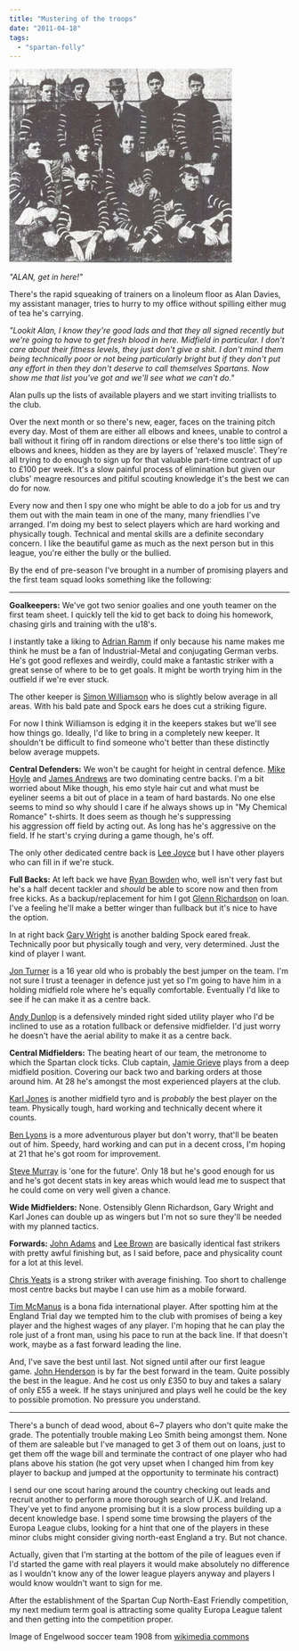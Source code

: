 ```yaml
---
title: "Mustering of the troops"
date: "2011-04-18"
tags: 
  - "spartan-folly"
---
```


[![](/assets/img/Englewood_1908_soccer_team_web.jpg "Englewood_1908_soccer_team_web")](http://spurious-logic.net/mustering-of-the-troops)

_"ALAN, get in here!"_

There's the rapid squeaking of trainers on a linoleum floor as Alan Davies, my assistant manager, tries to hurry to my office without spilling either mug of tea he's carrying.

_"Lookit Alan, I know they're good lads and that they all signed recently but we're going to have to get fresh blood in here. Midfield in particular. I don't care about their fitness levels, they just don't give a shit. I don't mind them being technically poor or not being particularly bright but if they don't put any effort in then they don't deserve to call themselves Spartans. Now show me that list you've got and we'll see what we can't do."_

Alan pulls up the lists of available players and we start inviting triallists to the club.

Over the next month or so there's new, eager, faces on the training pitch every day. Most of them are either all elbows and knees, unable to control a ball without it firing off in random directions or else there's too little sign of elbows and knees, hidden as they are by layers of 'relaxed muscle'. They're all trying to do enough to sign up for that valuable part-time contract of up to £100 per week. It's a slow painful process of elimination but given our clubs' meagre resources and pitiful scouting knowledge it's the best we can do for now.

Every now and then I spy one who might be able to do a job for us and try them out with the main team in one of the many, many friendlies I've arranged. I'm doing my best to select players which are hard working and physically tough. Technical and mental skills are a definite secondary concern. I like the beautiful game as much as the next person but in this league, you're either the bully or the bullied.

By the end of pre-season I've brought in a number of promising players and the first team squad looks something like the following:

* * *

**Goalkeepers:** We've got two senior goalies and one youth teamer on the first team sheet. I quickly tell the kid to get back to doing his homework, chasing girls and training with the u18's.

I instantly take a liking to [Adrian Ramm](http://spurious-logic.net/wp-content/uploads/2011/01/adrian_ramm001.jpg) if only because his name makes me think he must be a fan of Industrial-Metal and conjugating German verbs. He's got good reflexes and weirdly, could make a fantastic striker with a great sense of where to be to get goals. It might be worth trying him in the outfield if we're ever stuck.

The other keeper is [Simon Williamson](http://spurious-logic.net/wp-content/uploads/2011/01/simon_williamson001.jpg) who is slightly below average in all areas. With his bald pate and Spock ears he does cut a striking figure.

For now I think Williamson is edging it in the keepers stakes but we'll see how things go. Ideally, I'd like to bring in a completely new keeper. It shouldn't be difficult to find someone who't better than these distinctly below average muppets.

**Central Defenders:** We won't be caught for height in central defence. [Mike Hoyle](http://spurious-logic.net/wp-content/uploads/2011/01/mike_hoyle001.jpg) and [James Andrews](http://spurious-logic.net/wp-content/uploads/2011/01/james_andrews001.jpg) are two dominating centre backs. I'm a bit worried about Mike though, his emo style hair cut and what must be eyeliner seems a bit out of place in a team of hard bastards. No one else seems to mind so why should I care if he always shows up in "My Chemical Romance" t-shirts. It does seem as though he's suppressing his aggression off field by acting out. As long has he's aggressive on the field. If he start's crying during a game though, he's off.

The only other dedicated centre back is [Lee Joyce](http://spurious-logic.net/wp-content/uploads/2011/01/lee_joyce001.jpg) but I have other players who can fill in if we're stuck.

**Full Backs:** At left back we have [Ryan Bowden](http://spurious-logic.net/wp-content/uploads/2011/01/ryan_bowden001.jpg) who, well isn't very fast but he's a half decent tackler and _should_ be able to score now and then from free kicks. As a backup/replacement for him I got [Glenn Richardson](http://spurious-logic.net/wp-content/uploads/2011/01/glenn_richardson001.jpg) on loan. I've a feeling he'll make a better winger than fullback but it's nice to have the option.

In at right back [Gary Wright](http://spurious-logic.net/wp-content/uploads/2011/01/gary_wright001.jpg) is another balding Spock eared freak. Technically poor but physically tough and very, very determined. Just the kind of player I want.

[Jon Turner](http://spurious-logic.net/wp-content/uploads/2011/01/jon_turner001.jpg) is a 16 year old who is probably the best jumper on the team. I'm not sure I trust a teenager in defence just yet so I'm going to have him in a holding midfield role where he's equally comfortable. Eventually I'd like to see if he can make it as a centre back.

[Andy Dunlop](http://spurious-logic.net/wp-content/uploads/2011/01/andy_dunlop001.jpg) is a defensively minded right sided utility player who I'd be inclined to use as a rotation fullback or defensive midfielder. I'd just worry he doesn't have the aerial ability to make it as a centre back.

**Central Midfielders:** The beating heart of our team, the metronome to which the Spartan clock ticks. Club captain, [Jamie Grieve](http://spurious-logic.net/wp-content/uploads/2011/01/jamie_grieve001.jpg) plays from a deep midfield position. Covering our back two and barking orders at those around him. At 28 he's amongst the most experienced players at the club.

[Karl Jones](http://spurious-logic.net/wp-content/uploads/2011/01/karl_jones001.jpg) is another midfield tyro and is _probably_ the best player on the team. Physically tough, hard working and technically decent where it counts.

[Ben Lyons](http://spurious-logic.net/wp-content/uploads/2011/01/ben_lyons001.jpg) is a more adventurous player but don't worry, that'll be beaten out of him. Speedy, hard working and can put in a decent cross, I'm hoping at 21 that he's got room for improvement.

[Steve Murray](http://spurious-logic.net/wp-content/uploads/2011/01/steve_murray001.jpg) is 'one for the future'. Only 18 but he's good enough for us and he's got decent stats in key areas which would lead me to suspect that he could come on very well given a chance.

**Wide Midfielders:** None. Ostensibly Glenn Richardson, Gary Wright and Karl Jones can double up as wingers but I'm not so sure they'll be needed with my planned tactics.

**Forwards:** [John Adams](http://spurious-logic.net/wp-content/uploads/2011/01/john_adams001.jpg) and [Lee Brown](http://spurious-logic.net/wp-content/uploads/2011/01/lee_brown001.jpg) are basically identical fast strikers with pretty awful finishing but, as I said before, pace and physicality count for a lot at this level.

[Chris Yeats](http://spurious-logic.net/wp-content/uploads/2011/01/chris_yates001.jpg) is a strong striker with average finishing. Too short to challenge most centre backs but maybe I can use him as a mobile forward.

[Tim McManus](http://spurious-logic.net/wp-content/uploads/2011/01/tim_mcmanus001.jpg) is a bona fida international player. After spotting him at the England Trial day we tempted him to the club with promises of being a key player and the highest wages of any player. I'm hoping that he can play the role just of a front man, using his pace to run at the back line. If that doesn't work, maybe as a fast forward leading the line.

And, I've save the best until last. Not signed until after our first league game. [John Henderson](http://spurious-logic.net/wp-content/uploads/2011/01/john_henderson001.jpg) is by far the best forward in the team. Quite possibly the best in the league. And he cost us only £350 to buy and takes a salary of only £55 a week. If he stays uninjured and plays well he could be the key to possible promotion. No pressure you understand.

* * *

There's a bunch of dead wood, about 6~7 players who don't quite make the grade. The potentially trouble making Leo Smith being amongst them. None of them are saleable but I've managed to get 3 of them out on loans, just to get them off the wage bill and terminate the contract of one player who had plans above his station (he got very upset when I changed him from key player to backup and jumped at the opportunity to terminate his contract)

I send our one scout haring around the country checking out leads and recruit another to perform a more thorough search of U.K. and Ireland. They've yet to find anyone promising but it is a slow process building up a decent knowledge base. I spend some time browsing the players of the Europa League clubs, looking for a hint that one of the players in these minor clubs might consider giving north-east England a try. But not chance.

Actually, given that I'm starting at the bottom of the pile of leagues even if I'd started the game with real players it would make absolutely no difference as I wouldn't know any of the lower league players anyway and players I would know wouldn't want to sign for me.

After the establishment of the Spartan Cup North-East Friendly competition, my next medium term goal is attracting some quality Europa League talent and then getting into the competition proper.

Image of Engelwood soccer team 1908 from [wikimedia commons](http://commons.wikimedia.org/wiki/File:Englewood_1908_soccer_team.jpg?uselang=en-gb)
